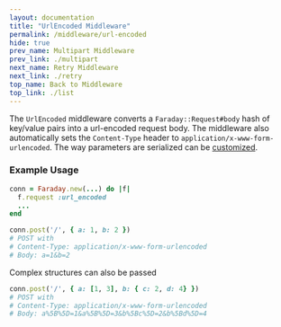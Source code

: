 ```yaml
---
layout: documentation
title: "UrlEncoded Middleware"
permalink: /middleware/url-encoded
hide: true
prev_name: Multipart Middleware
prev_link: ./multipart
next_name: Retry Middleware
next_link: ./retry
top_name: Back to Middleware
top_link: ./list
---
```


The `UrlEncoded` middleware converts a `Faraday::Request#body` hash of key/value pairs into a url-encoded request body.
The middleware also automatically sets the `Content-Type` header to `application/x-www-form-urlencoded`.
The way parameters are serialized can be [customized][customize].


### Example Usage

```ruby
conn = Faraday.new(...) do |f|
  f.request :url_encoded
  ...
end

conn.post('/', { a: 1, b: 2 })
# POST with
# Content-Type: application/x-www-form-urlencoded
# Body: a=1&b=2
```

Complex structures can also be passed

```ruby
conn.post('/', { a: [1, 3], b: { c: 2, d: 4} })
# POST with
# Content-Type: application/x-www-form-urlencoded
# Body: a%5B%5D=1&a%5B%5D=3&b%5Bc%5D=2&b%5Bd%5D=4
```

[customize]: ../introduction/customize/#changing-how-parameters-are-serialized